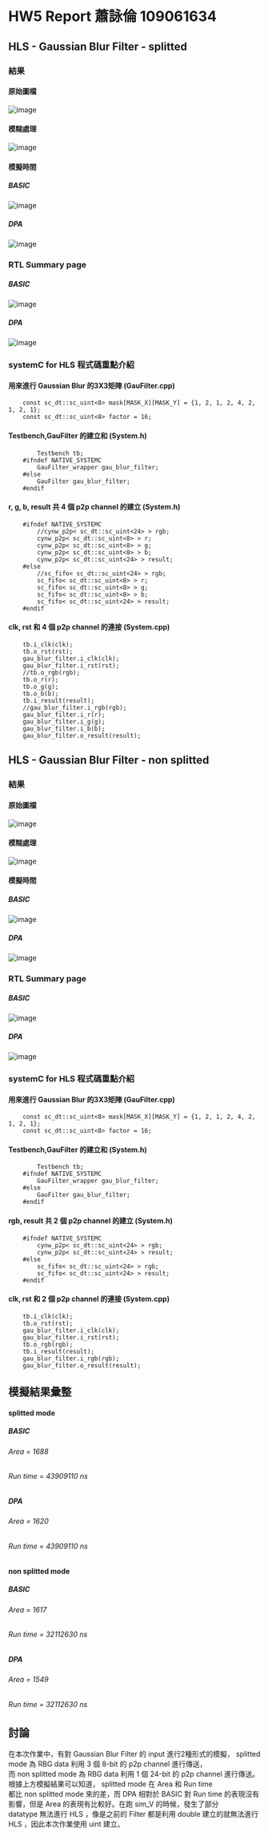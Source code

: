 # HW5 Report 蕭詠倫 109061634

## HLS - Gaussian Blur Filter - splitted 

### 結果

#### 原始圖檔 
![image](https://github.com/lplp9312/ee6470_hw5/blob/main/Gaussian_Blur_splitted/lena_std_short.bmp)

#### 模糊處理 
![image](https://github.com/lplp9312/ee6470_hw5/blob/main/Gaussian_Blur_splitted/stratus/out.bmp)

#### 模擬時間

##### BASIC
![image](https://github.com/lplp9312/ee6470_hw5/blob/main/RTL_Summary_page/spiltted_BASIC_run_time.jpg)
##### DPA
![image](https://github.com/lplp9312/ee6470_hw5/blob/main/RTL_Summary_page/spiltted_DPA_run_time.jpg)


### RTL Summary page
##### BASIC
![image](https://github.com/lplp9312/ee6470_hw5/blob/main/RTL_Summary_page/spiltted_BASIC.jpg)
##### DPA
![image](https://github.com/lplp9312/ee6470_hw5/blob/main/RTL_Summary_page/spiltted_DPA.jpg)

### systemC for HLS 程式碼重點介紹

#### 用來進行 Gaussian Blur 的3X3矩陣 (GauFilter.cpp)

        const sc_dt::sc_uint<8> mask[MASK_X][MASK_Y] = {1, 2, 1, 2, 4, 2, 1, 2, 1};
        const sc_dt::sc_uint<8> factor = 16;

#### Testbench,GauFilter 的建立和 (System.h)

            Testbench tb;
        #ifndef NATIVE_SYSTEMC
            GauFilter_wrapper gau_blur_filter;
        #else
            GauFilter gau_blur_filter;
        #endif

#### r, g, b, result 共 4 個 p2p channel 的建立 (System.h)

        #ifndef NATIVE_SYSTEMC
            //cynw_p2p< sc_dt::sc_uint<24> > rgb;
            cynw_p2p< sc_dt::sc_uint<8> > r;
            cynw_p2p< sc_dt::sc_uint<8> > g;
            cynw_p2p< sc_dt::sc_uint<8> > b;
            cynw_p2p< sc_dt::sc_uint<24> > result;
        #else
            //sc_fifo< sc_dt::sc_uint<24> > rgb;
            sc_fifo< sc_dt::sc_uint<8> > r;
            sc_fifo< sc_dt::sc_uint<8> > g;
            sc_fifo< sc_dt::sc_uint<8> > b;
            sc_fifo< sc_dt::sc_uint<24> > result;
        #endif

#### clk, rst 和 4 個 p2p channel 的連接 (System.cpp)

        tb.i_clk(clk);
        tb.o_rst(rst);
        gau_blur_filter.i_clk(clk);
        gau_blur_filter.i_rst(rst);
        //tb.o_rgb(rgb);
        tb.o_r(r);
        tb.o_g(g);
        tb.o_b(b);
        tb.i_result(result);
        //gau_blur_filter.i_rgb(rgb);
        gau_blur_filter.i_r(r);
        gau_blur_filter.i_g(g);
        gau_blur_filter.i_b(b);
        gau_blur_filter.o_result(result);

## HLS - Gaussian Blur Filter - non splitted 

### 結果

#### 原始圖檔 
![image](https://github.com/lplp9312/ee6470_hw5/blob/main/Gaussian_Blur_non_splitted/lena_std_short.bmp)

#### 模糊處理 
![image](https://github.com/lplp9312/ee6470_hw5/blob/main/Gaussian_Blur_non_splitted/stratus/out.bmp)

#### 模擬時間

##### BASIC
![image](https://github.com/lplp9312/ee6470_hw5/blob/main/RTL_Summary_page/non_spiltted_BASIC_run_time.jpg)
##### DPA
![image](https://github.com/lplp9312/ee6470_hw5/blob/main/RTL_Summary_page/non_spiltted_DPA_run_time.jpg)


### RTL Summary page
##### BASIC
![image](https://github.com/lplp9312/ee6470_hw5/blob/main/RTL_Summary_page/non_spiltted_BASIC.jpg)
##### DPA
![image](https://github.com/lplp9312/ee6470_hw5/blob/main/RTL_Summary_page/non_spiltted_DPA.jpg)


### systemC for HLS 程式碼重點介紹

#### 用來進行 Gaussian Blur 的3X3矩陣 (GauFilter.cpp)

        const sc_dt::sc_uint<8> mask[MASK_X][MASK_Y] = {1, 2, 1, 2, 4, 2, 1, 2, 1};
        const sc_dt::sc_uint<8> factor = 16;

#### Testbench,GauFilter 的建立和 (System.h)

            Testbench tb;
        #ifndef NATIVE_SYSTEMC
            GauFilter_wrapper gau_blur_filter;
        #else
            GauFilter gau_blur_filter;
        #endif

#### rgb, result 共 2 個 p2p channel 的建立 (System.h)

        #ifndef NATIVE_SYSTEMC
            cynw_p2p< sc_dt::sc_uint<24> > rgb;
            cynw_p2p< sc_dt::sc_uint<24> > result;
        #else
            sc_fifo< sc_dt::sc_uint<24> > rgb;
            sc_fifo< sc_dt::sc_uint<24> > result;
        #endif

#### clk, rst 和 2 個 p2p channel 的連接 (System.cpp)

        tb.i_clk(clk);
        tb.o_rst(rst);
        gau_blur_filter.i_clk(clk);
        gau_blur_filter.i_rst(rst);
        tb.o_rgb(rgb);
        tb.i_result(result);
        gau_blur_filter.i_rgb(rgb);
        gau_blur_filter.o_result(result);

## 模擬結果彙整

#### splitted mode
##### BASIC 
###### Area = 1688
###### Run time = 43909110 ns
##### DPA
###### Area = 1620
###### Run time = 43909110 ns  
  
  

#### non splitted mode
##### BASIC 
###### Area = 1617
###### Run time = 32112630 ns
##### DPA
###### Area = 1549
###### Run time = 32112630 ns


## 討論

在本次作業中，有對 Gaussian Blur Filter 的 input 進行2種形式的模擬， splitted mode 為 RBG data 利用 3 個 8-bit 的 p2p channel 進行傳送，  
而 non splitted mode 為 RBG data 利用 1 個 24-bit 的 p2p channel 進行傳送。根據上方模擬結果可以知道， splitted mode 在 Area 和 Run time  
都比 non splitted mode 來的差，而 DPA 相對於 BASIC 對 Run time 的表現沒有影響，但是 Area 的表現有比較好。在跑 sim_V 的時候，發生了部分  
datatype 無法進行 HLS ，像是之前的 Filter 都是利用 double 建立的就無法進行 HLS ，因此本次作業使用 uint 建立。


